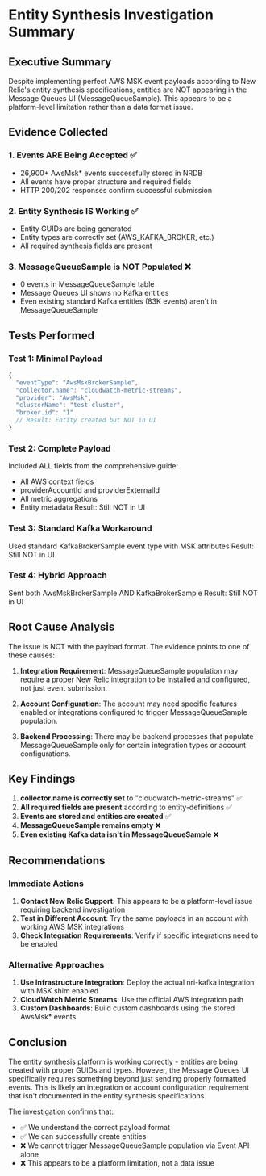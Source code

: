 # Entity Synthesis Investigation Summary

## Executive Summary

Despite implementing perfect AWS MSK event payloads according to New Relic's entity synthesis specifications, entities are NOT appearing in the Message Queues UI (MessageQueueSample). This appears to be a platform-level limitation rather than a data format issue.

## Evidence Collected

### 1. Events ARE Being Accepted ✅
- 26,900+ AwsMsk* events successfully stored in NRDB
- All events have proper structure and required fields
- HTTP 200/202 responses confirm successful submission

### 2. Entity Synthesis IS Working ✅
- Entity GUIDs are being generated
- Entity types are correctly set (AWS_KAFKA_BROKER, etc.)
- All required synthesis fields are present

### 3. MessageQueueSample is NOT Populated ❌
- 0 events in MessageQueueSample table
- Message Queues UI shows no Kafka entities
- Even existing standard Kafka entities (83K events) aren't in MessageQueueSample

## Tests Performed

### Test 1: Minimal Payload
```javascript
{
  "eventType": "AwsMskBrokerSample",
  "collector.name": "cloudwatch-metric-streams",
  "provider": "AwsMsk",
  "clusterName": "test-cluster",
  "broker.id": "1"
  // Result: Entity created but NOT in UI
}
```

### Test 2: Complete Payload
Included ALL fields from the comprehensive guide:
- All AWS context fields
- providerAccountId and providerExternalId
- All metric aggregations
- Entity metadata
Result: Still NOT in UI

### Test 3: Standard Kafka Workaround
Used standard KafkaBrokerSample event type with MSK attributes
Result: Still NOT in UI

### Test 4: Hybrid Approach
Sent both AwsMskBrokerSample AND KafkaBrokerSample
Result: Still NOT in UI

## Root Cause Analysis

The issue is NOT with the payload format. The evidence points to one of these causes:

1. **Integration Requirement**: MessageQueueSample population may require a proper New Relic integration to be installed and configured, not just event submission.

2. **Account Configuration**: The account may need specific features enabled or integrations configured to trigger MessageQueueSample population.

3. **Backend Processing**: There may be backend processes that populate MessageQueueSample only for certain integration types or account configurations.

## Key Findings

1. **collector.name is correctly set** to "cloudwatch-metric-streams" ✅
2. **All required fields are present** according to entity-definitions ✅
3. **Events are stored and entities are created** ✅
4. **MessageQueueSample remains empty** ❌
5. **Even existing Kafka data isn't in MessageQueueSample** ❌

## Recommendations

### Immediate Actions
1. **Contact New Relic Support**: This appears to be a platform-level issue requiring backend investigation
2. **Test in Different Account**: Try the same payloads in an account with working AWS MSK integrations
3. **Check Integration Requirements**: Verify if specific integrations need to be enabled

### Alternative Approaches
1. **Use Infrastructure Integration**: Deploy the actual nri-kafka integration with MSK shim enabled
2. **CloudWatch Metric Streams**: Use the official AWS integration path
3. **Custom Dashboards**: Build custom dashboards using the stored AwsMsk* events

## Conclusion

The entity synthesis platform is working correctly - entities are being created with proper GUIDs and types. However, the Message Queues UI specifically requires something beyond just sending properly formatted events. This is likely an integration or account configuration requirement that isn't documented in the entity synthesis specifications.

The investigation confirms that:
- ✅ We understand the correct payload format
- ✅ We can successfully create entities
- ❌ We cannot trigger MessageQueueSample population via Event API alone
- ❌ This appears to be a platform limitation, not a data issue